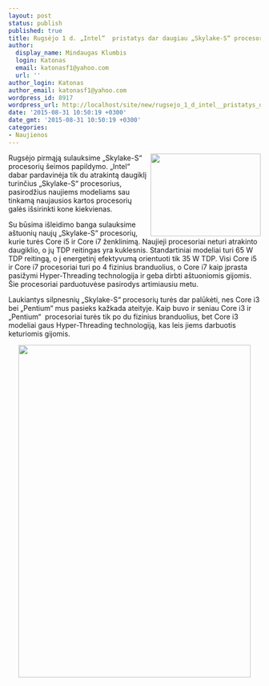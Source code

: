 ```yaml
---
layout: post
status: publish
published: true
title: Rugsėjo 1 d. „Intel“  pristatys dar daugiau „Skylake-S“ procesorių
author:
  display_name: Mindaugas Klumbis
  login: Katonas
  email: katonasf1@yahoo.com
  url: ''
author_login: Katonas
author_email: katonasf1@yahoo.com
wordpress_id: 8917
wordpress_url: http://localhost/site/new/rugsejo_1_d_intel__pristatys_dar_daugiau_skylakes_procesoriu/
date: '2015-08-31 10:50:19 +0300'
date_gmt: '2015-08-31 10:50:19 +0300'
categories:
- Naujienos
---
```

<p>
	<a href="http://technews.lt/userfiles/Intel-Core-i7-6700-Skylake-S-Processor_2-635x476.jpg"><img alt="" src="http://technews.lt/userfiles/Intel-Core-i7-6700-Skylake-S-Processor_2-635x476.jpg" style="width: 220px; height: 165px; float: right;" /></a>Rugsėjo pirmąją sulauksime &bdquo;Skylake-S&ldquo; procesorių &scaron;eimos papildymo. &bdquo;Intel&ldquo; dabar pardavinėja tik du atrakintą daugiklį turinčius &bdquo;Skylake-S&ldquo; procesorius, pasirodžius naujiems modeliams sau tinkamą naujausios kartos procesorių galės i&scaron;sirinkti kone kiekvienas.</p>
<p>
	Su būsima i&scaron;leidimo banga sulauksime a&scaron;tuonių naujų &bdquo;Skylake-S&ldquo; procesorių, kurie turės Core i5 ir Core i7 ženklinimą. Naujieji procesoriai neturi atrakinto daugiklio, o jų TDP reitingas yra kuklesnis. Standartiniai modeliai turi 65 W TDP reitingą, o į energetinį efektyvumą orientuoti tik 35 W TDP. Visi Core i5 ir Core i7 procesoriai turi po 4 fizinius branduolius, o Core i7 kaip įprasta pasižymi Hyper-Threading technologija ir geba dirbti a&scaron;tuoniomis gijomis. &Scaron;ie procesoriai parduotuvėse pasirodys artimiausiu metu.</p>
<p>
	Laukiantys silpnesnių &bdquo;Skylake-S&ldquo; procesorių turės dar palūkėti, nes Core i3 bei &bdquo;Pentium&ldquo; mus pasieks kažkada ateityje. Kaip buvo ir seniau Core i3 ir &bdquo;Pentium&ldquo; &nbsp;procesoriai turės tik po du fizinius branduolius, bet Core i3 modeliai gaus Hyper-Threading technologiją, kas leis jiems darbuotis keturiomis gijomis.&nbsp;</p>
<p style="text-align: center;">
	<a href="http://technews.lt/userfiles/Skylake lineup i5 i7.jpg"><img alt="" src="http://technews.lt/userfiles/Skylake lineup i5 i7.jpg" style="width: 464px; height: 664px;" /></a></p>
